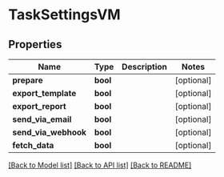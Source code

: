 # TaskSettingsVM


## Properties
Name | Type | Description | Notes
------------ | ------------- | ------------- | -------------
**prepare** | **bool** |  | [optional] 
**export_template** | **bool** |  | [optional] 
**export_report** | **bool** |  | [optional] 
**send_via_email** | **bool** |  | [optional] 
**send_via_webhook** | **bool** |  | [optional] 
**fetch_data** | **bool** |  | [optional] 

[[Back to Model list]](../README.md#documentation-for-models) [[Back to API list]](../README.md#documentation-for-api-endpoints) [[Back to README]](../README.md)


